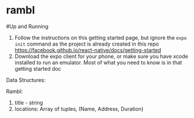 # rambl

#Up and Running
1. Follow the instructions on this getting started page, but ignore the `expo init` command as the project is already created in this repo
https://facebook.github.io/react-native/docs/getting-started
2. Download the expo client for your phone, or make sure you have xcode installed to run an emulator. Most of what you need to know is in that getting started doc



Data Structures:

Rambl:

1. title - string
2. locations: Array of tuples, (Name, Address, Duration)
